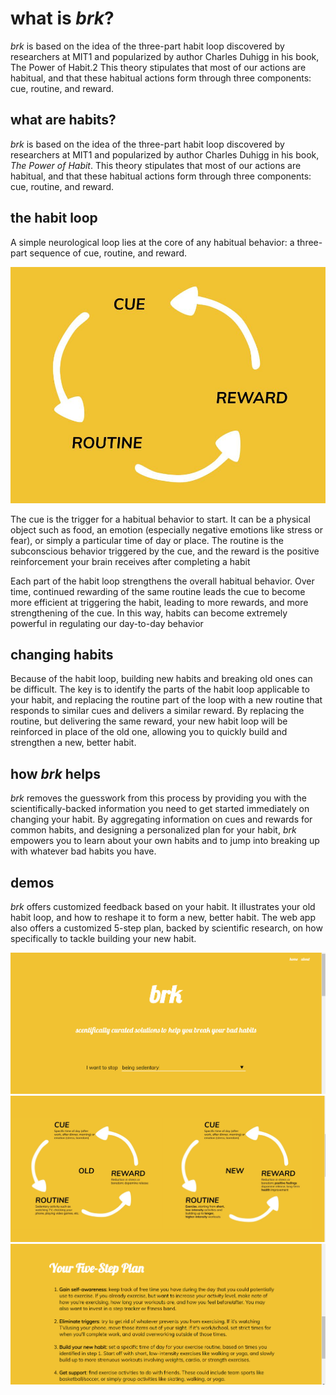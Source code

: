 # what is *brk*?
*brk* is based on the idea of the three-part habit loop discovered by researchers at MIT1 and popularized by author Charles Duhigg in his book, The Power of Habit.2 This theory stipulates that most of our actions are habitual, and that these habitual actions form through three components: cue, routine, and reward.

## what are habits?
*brk* is based on the idea of the three-part habit loop discovered by researchers at MIT1 and popularized by author Charles Duhigg in his book, *The Power of Habit*. This theory stipulates that most of our actions are habitual, and that these habitual actions form through three components: cue, routine, and reward.

## the habit loop
A simple neurological loop lies at the core of any habitual behavior: a three-part sequence of cue, routine, and reward.

![habit loop](website/imgs/blank.jpg)

The cue is the trigger for a habitual behavior to start. It can be a physical object such as food, an emotion (especially negative emotions like stress or fear), or simply a particular time of day or place. The routine is the subconscious behavior triggered by the cue, and the reward is the positive reinforcement your brain receives after completing a habit

Each part of the habit loop strengthens the overall habitual behavior. Over time, continued rewarding of the same routine leads the cue to become more efficient at triggering the habit, leading to more rewards, and more strengthening of the cue. In this way, habits can become extremely powerful in regulating our day-to-day behavior

## changing habits
Because of the habit loop, building new habits and breaking old ones can be difficult. The key is to identify the parts of the habit loop applicable to your habit, and replacing the routine part of the loop with a new routine that responds to similar cues and delivers a similar reward. By replacing the routine, but delivering the same reward, your new habit loop will be reinforced in place of the old one, allowing you to quickly build and strengthen a new, better habit.

## how *brk* helps
*brk* removes the guesswork from this process by providing you with the scientifically-backed information you need to get started immediately on changing your habit. By aggregating information on cues and rewards for common habits, and designing a personalized plan for your habit, *brk* empowers you to learn about your own habits and to jump into breaking up with whatever bad habits you have. 

## demos
*brk* offers customized feedback based on your habit. It illustrates your old habit loop, and how to reshape it to form a new, better habit. The web app also offers a customized 5-step plan, backed by scientific research, on how specifically to tackle building your new habit.

![habit input](website/imgs/demo1f.png)
![habit loops](website/imgs/demo2f.png)
![fivestep](website/imgs/demo3f.png)




